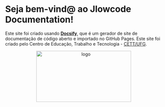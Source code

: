 # Seja bem-vind@ ao Jlowcode Documentation!<!-- {docsify-ignore-all} -->

Este site foi criado usando [**Docsify**](https://docsify.js.org), que é um gerador de site de documentação de código aberto e importado no GitHub Pages. Este site foi criado pelo Centro de Educação, Trabalho e Tecnologia - [CETT/UFG](https://site.cett.org.br/).

<p align="center">
  <img src="./images/jlowcodelogo.png" alt="logo" width=305 height=165>
</p>



